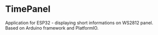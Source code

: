 # TimePanel
Application for ESP32 - displaying short informations on WS2812 panel. Based on Arduino framework and PlatformIO.